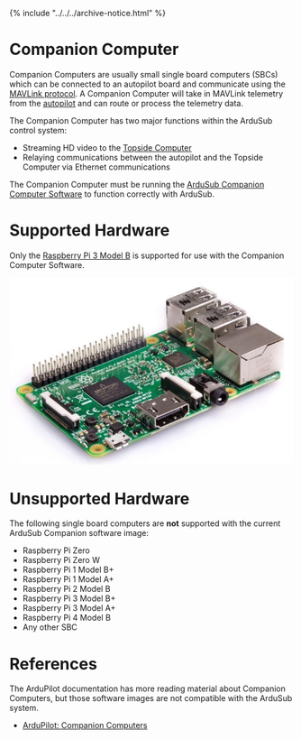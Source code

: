 {% include "../../../archive-notice.html" %}

# Companion Computer

Companion Computers are usually small single board computers (SBCs) which can be connected to an autopilot board and communicate using the [MAVLink protocol](https://ardupilot.org/dev/docs/mavlink-basics.html). A Companion Computer will take in MAVLink telemetry from the [autopilot](/introduction/hardware-options/required-hardware/autopilot.md) and can route or process the telemetry data. 

The Companion Computer has two major functions within the ArduSub control system:

* Streaming HD video to the [Topside Computer](/introduction/hardware-options/required-hardware/topside-computer.md)
* Relaying communications between the autopilot and the Topside Computer via Ethernet communications

The Companion Computer must be running the [ArduSub Companion Computer Software](https://github.com/bluerobotics/companion) to function correctly with ArduSub. 

# Supported Hardware

Only the [Raspberry Pi 3 Model B](https://www.raspberrypi.org/products/raspberry-pi-3-model-b/) is supported for use with the Companion Computer Software.

<img src="/images/hardware/RPi3B.png" class="img-responsive img-center" style="max-height:600px;">

# Unsupported Hardware

The following single board computers are <b>not</b> supported with the current ArduSub Companion software image:

* Raspberry Pi Zero
* Raspberry Pi Zero W
* Raspberry Pi 1 Model B+
* Raspberry Pi 1 Model A+
* Raspberry Pi 2 Model B
* Raspberry Pi 3 Model B+
* Raspberry Pi 3 Model A+
* Raspberry Pi 4 Model B
* Any other SBC

# References

The ArduPilot documentation has more reading material about Companion Computers, but those software images are not compatible with the ArduSub system.

* [ArduPilot: Companion Computers](https://ardupilot.org/dev/docs/companion-computers.html)
